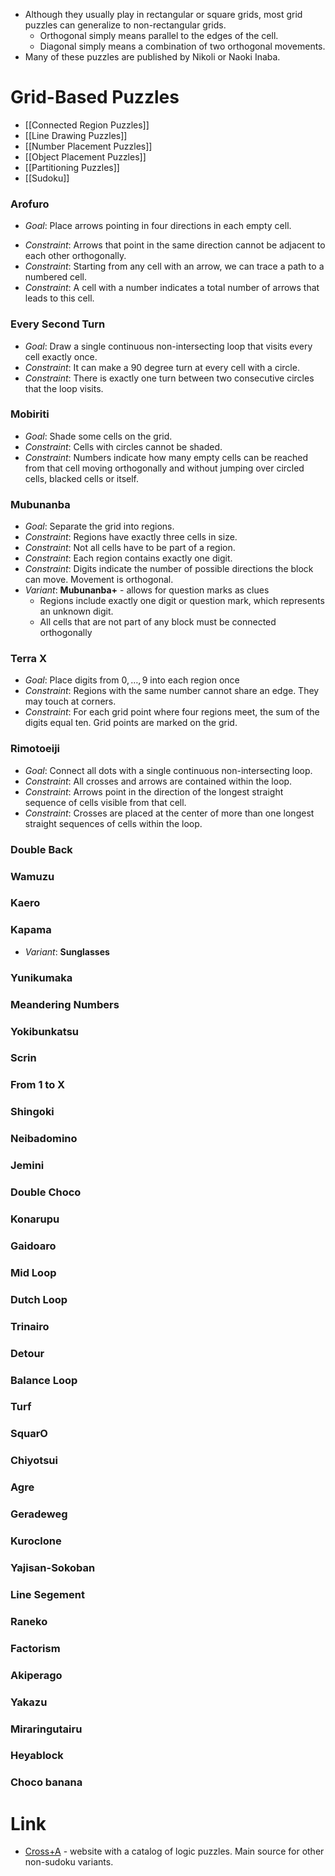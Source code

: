 * Although they usually play in rectangular or square grids, most grid puzzles can generalize to non-rectangular grids.
	* Orthogonal simply means parallel to the edges of the cell.
	* Diagonal simply means a combination of two orthogonal movements.
* Many of these puzzles are published by Nikoli or Naoki Inaba.
# Grid-Based Puzzles
* [[Connected Region Puzzles]]
* [[Line Drawing Puzzles]]
* [[Number Placement Puzzles]]
* [[Object Placement Puzzles]]
* [[Partitioning Puzzles]]
* [[Sudoku]] 

### Arofuro
* *Goal*: Place arrows pointing in four directions in each empty cell.
- *Constraint*: Arrows that point in the same direction cannot be adjacent to each other orthogonally.
- *Constraint*: Starting from any cell with an arrow, we can trace a path to a numbered cell.
- *Constraint*: A cell with a number indicates a total number of arrows that leads to this cell.

### Every Second Turn
* *Goal*: Draw a single continuous non-intersecting loop that visits every cell exactly once.
* *Constraint*: It can make a 90 degree turn at every cell with a circle.
* *Constraint*: There is exactly one turn between two consecutive circles that the loop visits.

### Mobiriti
* *Goal*: Shade some cells on the grid.
* *Constraint*: Cells with circles cannot be shaded.
* *Constraint*: Numbers indicate how many empty cells can be reached from that cell moving orthogonally and without jumping over circled cells, blacked cells or itself.

### Mubunanba
* *Goal*: Separate the grid into regions.
* *Constraint*: Regions have exactly three cells in size.
* *Constraint*: Not all cells have to be part of a region.
* *Constraint*: Each region contains exactly one digit. 
* *Constraint*: Digits indicate the number of possible directions the block can move. Movement is orthogonal.
* *Variant*: **Mubunanba+** - allows for question marks as clues
	* Regions include exactly one digit or question mark, which represents an unknown digit.
	* All cells that are not part of any block must be connected orthogonally

### Terra X
* *Goal*: Place digits from $0,\dots,9$ into each region once
* *Constraint*: Regions with the same number cannot share an edge. They may touch at corners.
* *Constraint*: For each grid point where four regions meet, the sum of the digits equal ten. Grid points are marked on the grid.

### Rimotoeiji
* *Goal*: Connect all dots with a single continuous non-intersecting loop.
* *Constraint*: All crosses and arrows are contained within the loop.
* *Constraint*: Arrows point in the direction of the longest straight sequence of cells visible from that cell.
* *Constraint*: Crosses are placed at the center of more than one longest straight sequences of cells within the loop.

### Double Back
### Wamuzu
### Kaero
### Kapama
* *Variant*: **Sunglasses**

### Yunikumaka
### Meandering Numbers
### Yokibunkatsu
### Scrin
### From 1 to X

### Shingoki
### Neibadomino
### Jemini
### Double Choco
### Konarupu

### Gaidoaro
### Mid Loop
### Dutch Loop
### Trinairo
### Detour

### Balance Loop
### Turf
### SquarO
### Chiyotsui
### Agre

### Geradeweg
### Kuroclone
### Yajisan-Sokoban
### Line Segement
### Raneko

### Factorism
### Akiperago
### Yakazu
### Miraringutairu
### Heyablock
### Choco banana

# Link
* [Cross+A](https://www.cross-plus-a.com/puzzles.htm) - website with a catalog of logic puzzles. Main source for other non-sudoku variants. 